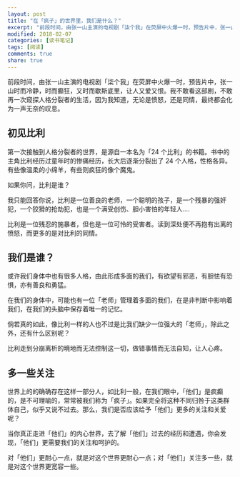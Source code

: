 ```yaml
---
layout: post
title: "在「疯子」的世界里，我们是什么？"
excerpt: "前段时间，由张一山主演的电视剧「柒个我」在荧屏中火爆一时，预告片中，张一山时而冷静，时而癫狂，又时而歇斯底里，让人又爱又恨。我不敢看这部剧，不敢再一次窥探人格分裂者的生活，因为我知道，无论是愤怒，还是同情，最终都会化为一声无奈的叹息。"
modified: 2018-02-07
categories: [读书笔记]
tags: [阅读]
comments: true
share: true
---
```

 
前段时间，由张一山主演的电视剧「柒个我」在荧屏中火爆一时，预告片中，张一山时而冷静，时而癫狂，又时而歇斯底里，让人又爱又恨。我不敢看这部剧，不敢再一次窥探人格分裂者的生活，因为我知道，无论是愤怒，还是同情，最终都会化为一声无奈的叹息。

## 初见比利

第一次接触到人格分裂者的世界，是源自一本名为「24 个比利」的书籍。书中的主角比利经历过童年时的惨痛经历，长大后逐渐分裂出了 24 个人格，性格各异。有些像温柔的小绵羊，有些则疯狂的像个魔鬼。

如果你问，比利是谁？

我只能回答你说，比利是一位善良的老师，一个聪明的孩子，是一个残暴的强奸犯，一个狡猾的抢劫犯，也是一个满受创伤、胆小害怕的年轻人....

比利是一位残忍的施暴者，但也是一位可怜的受害者。读到深处便不再抱有出离的愤怒，而更多的是对比利的同情。

## 我们是谁？

或许我们身体中也有很多人格，由此形成多面的我们，有欲望有邪恶，有胆怯有恐惧，亦有善良和勇猛。

在我们的身体中，可能也有一位「老师」管理着多面的我们，在是非判断中影响着我们，在我们的头脑中保存着唯一的记忆。

倘若真的如此，像比利一样的人也不过是比我们缺少一位强大的「老师」，除此之外，还有什么区别呢？

比利走到分崩离析的境地而无法控制这一切，做错事情而无法自知，让人心疼。

## 多一些关注

世界上的的确确存在这样一部分人，如比利一般，在我们眼中，「他们」是疯癫的，是不可理喻的，常常被我们称为「疯子」。如果完全将这种不同归咎于这类群体自己，似乎又说不过去。那么，我们是否应该给予「他们」更多的关注和关爱呢？

当你真正走进「他们」的内心世界，去了解「他们」过去的经历和遭遇，你会发现，「他们」更需要我们的关注和呵护的。

对「他们」更耐心一点，就是对这个世界更耐心一点；对「他们」关注多一些，就是对这个世界更宽容一些。

